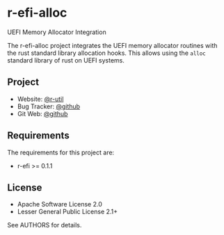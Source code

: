 r-efi-alloc
===========

UEFI Memory Allocator Integration

The r-efi-alloc project integrates the UEFI memory allocator routines with the
rust standard library allocation hooks. This allows using the `alloc` standard
library of rust on UEFI systems.

## Project

 * Website: [@r-util](https://r-util.github.io/r-efi)
 * Bug Tracker: [@github](https://github.com/r-util/r-efi-alloc/issues)
 * Git Web: [@github](https://github.com/r-util/r-efi-alloc)

## Requirements

The requirements for this project are:

 * r-efi >= 0.1.1

## License

 * Apache Software License 2.0
 * Lesser General Public License 2.1+

See AUTHORS for details.
